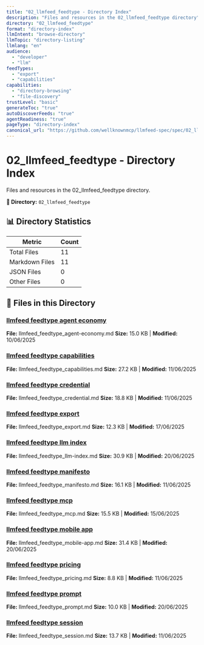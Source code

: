 ```yaml
---
title: "02_llmfeed_feedtype - Directory Index"
description: "Files and resources in the 02_llmfeed_feedtype directory"
directory: "02_llmfeed_feedtype"
format: "directory-index"
llmIntent: "browse-directory"
llmTopic: "directory-listing"
llmlang: "en"
audience:
  - "developer"
  - "llm"
feedTypes:
  - "export"
  - "capabilities"
capabilities:
  - "directory-browsing"
  - "file-discovery"
trustLevel: "basic"
generateToc: "true"
autoDiscoverFeeds: "true"
agentReadiness: "true"
pageType: "directory-index"
canonical_url: "https://github.com/wellknownmcp/llmfeed-spec/spec/02_llmfeed_feedtype/"
---
```


# 02_llmfeed_feedtype - Directory Index

Files and resources in the 02_llmfeed_feedtype directory.

**📍 Directory:** `02_llmfeed_feedtype`

## 📊 Directory Statistics

| Metric | Count |
|--------|-------|
| Total Files | 11 |
| Markdown Files | 11 |
| JSON Files | 0 |
| Other Files | 0 |

## 📁 Files in this Directory

### [llmfeed feedtype agent economy](llmfeed_feedtype_agent-economy)
**File:** llmfeed_feedtype_agent-economy.md
**Size:** 15.0 KB | **Modified:** 10/06/2025

### [llmfeed feedtype capabilities](llmfeed_feedtype_capabilities)
**File:** llmfeed_feedtype_capabilities.md
**Size:** 27.2 KB | **Modified:** 11/06/2025

### [llmfeed feedtype credential](llmfeed_feedtype_credential)
**File:** llmfeed_feedtype_credential.md
**Size:** 18.8 KB | **Modified:** 11/06/2025

### [llmfeed feedtype export](llmfeed_feedtype_export)
**File:** llmfeed_feedtype_export.md
**Size:** 12.3 KB | **Modified:** 17/06/2025

### [llmfeed feedtype llm index](llmfeed_feedtype_llm-index)
**File:** llmfeed_feedtype_llm-index.md
**Size:** 30.9 KB | **Modified:** 20/06/2025

### [llmfeed feedtype manifesto](llmfeed_feedtype_manifesto)
**File:** llmfeed_feedtype_manifesto.md
**Size:** 16.1 KB | **Modified:** 11/06/2025

### [llmfeed feedtype mcp](llmfeed_feedtype_mcp)
**File:** llmfeed_feedtype_mcp.md
**Size:** 15.5 KB | **Modified:** 15/06/2025

### [llmfeed feedtype mobile app](llmfeed_feedtype_mobile-app)
**File:** llmfeed_feedtype_mobile-app.md
**Size:** 31.4 KB | **Modified:** 20/06/2025

### [llmfeed feedtype pricing](llmfeed_feedtype_pricing)
**File:** llmfeed_feedtype_pricing.md
**Size:** 8.8 KB | **Modified:** 11/06/2025

### [llmfeed feedtype prompt](llmfeed_feedtype_prompt)
**File:** llmfeed_feedtype_prompt.md
**Size:** 10.0 KB | **Modified:** 20/06/2025

### [llmfeed feedtype session](llmfeed_feedtype_session)
**File:** llmfeed_feedtype_session.md
**Size:** 13.7 KB | **Modified:** 11/06/2025

